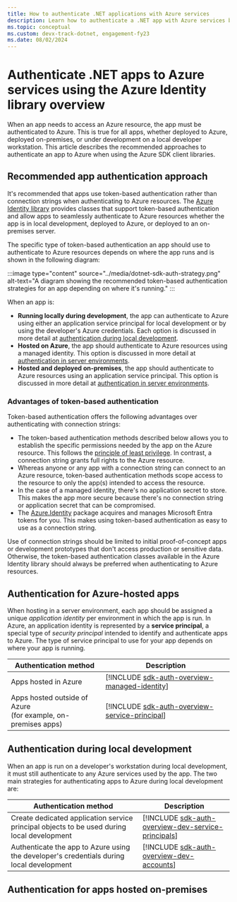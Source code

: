 ```yaml
---
title: How to authenticate .NET applications with Azure services
description: Learn how to authenticate a .NET app with Azure services by using classes in the Azure Identity library.
ms.topic: conceptual
ms.custom: devx-track-dotnet, engagement-fy23
ms.date: 08/02/2024
---
```


# Authenticate .NET apps to Azure services using the Azure Identity library overview

When an app needs to access an Azure resource, the app must be authenticated to Azure. This is true for all apps, whether deployed to Azure, deployed on-premises, or under development on a local developer workstation. This article describes the recommended approaches to authenticate an app to Azure when using the Azure SDK client libraries.

## Recommended app authentication approach

It's recommended that apps use token-based authentication rather than connection strings when authenticating to Azure resources. The [Azure Identity library](/dotnet/api/overview/azure/identity-readme?view=azure-dotnet&preserve-view=true) provides classes that support token-based authentication and allow apps to seamlessly authenticate to Azure resources whether the app is in local development, deployed to Azure, or deployed to an on-premises server.

The specific type of token-based authentication an app should use to authenticate to Azure resources depends on where the app runs and is shown in the following diagram:

:::image type="content" source="../media/dotnet-sdk-auth-strategy.png" alt-text="A diagram showing the recommended token-based authentication strategies for an app depending on where it's running." :::

When an app is:

- **Running locally during development**, the app can authenticate to Azure using either an application service principal for local development or by using the developer's Azure credentials. Each option is discussed in more detail at [authentication during local development](#authentication-during-local-development).
- **Hosted on Azure**, the app should authenticate to Azure resources using a managed identity. This option is discussed in more detail at [authentication in server environments](#authentication-in-server-environments).
- **Hosted and deployed on-premises**, the app should authenticate to Azure resources using an application service principal. This option is discussed in more detail at [authentication in server environments](#authentication-in-server-environments).

### Advantages of token-based authentication

Token-based authentication offers the following advantages over authenticating with connection strings:

- The token-based authentication methods described below allows you to establish the specific permissions needed by the app on the Azure resource. This follows the [principle of least privilege](https://en.wikipedia.org/wiki/Principle_of_least_privilege). In contrast, a connection string grants full rights to the Azure resource.
- Whereas anyone or any app with a connection string can connect to an Azure resource, token-based authentication methods scope access to the resource to only the app(s) intended to access the resource.  
- In the case of a managed identity, there's no application secret to store. This makes the app more secure because there's no connection string or application secret that can be compromised.
- The [Azure.Identity](https://www.nuget.org/packages/Azure.Identity) package acquires and manages Microsoft Entra tokens for you. This makes using token-based authentication as easy to use as a connection string.

Use of connection strings should be limited to initial proof-of-concept apps or development prototypes that don't access production or sensitive data. Otherwise, the token-based authentication classes available in the Azure Identity library should always be preferred when authenticating to Azure resources.

## Authentication for Azure-hosted apps

When hosting in a server environment, each app should be assigned a unique *application identity* per environment in which the app is run. In Azure, an application identity is represented by a **service principal**, a special type of *security principal* intended to identify and authenticate apps to Azure. The type of service principal to use for your app depends on where your app is running.

| Authentication method | Description |
|-----------------------|-------------|
| Apps hosted in Azure  | [!INCLUDE [sdk-auth-overview-managed-identity](../includes/sdk-auth-overview-managed-identity.md)]            |
| Apps hosted outside of Azure<br>(for example, on-premises apps) | [!INCLUDE [sdk-auth-overview-service-principal](../includes/sdk-auth-overview-service-principal.md)] |

## Authentication during local development

When an app is run on a developer's workstation during local development, it must still authenticate to any Azure services used by the app. The two main strategies for authenticating apps to Azure during local development are:

| Authentication method | Description |
|-----------------------|-------------|
| Create dedicated application service principal objects to be used during local development | [!INCLUDE [sdk-auth-overview-dev-service-principals](../includes/sdk-auth-overview-dev-service-principals.md)] |
| Authenticate the app to Azure using the developer's credentials during local development | [!INCLUDE [sdk-auth-overview-dev-accounts](../includes/sdk-auth-overview-dev-accounts.md)] |

## Authentication for apps hosted on-premises